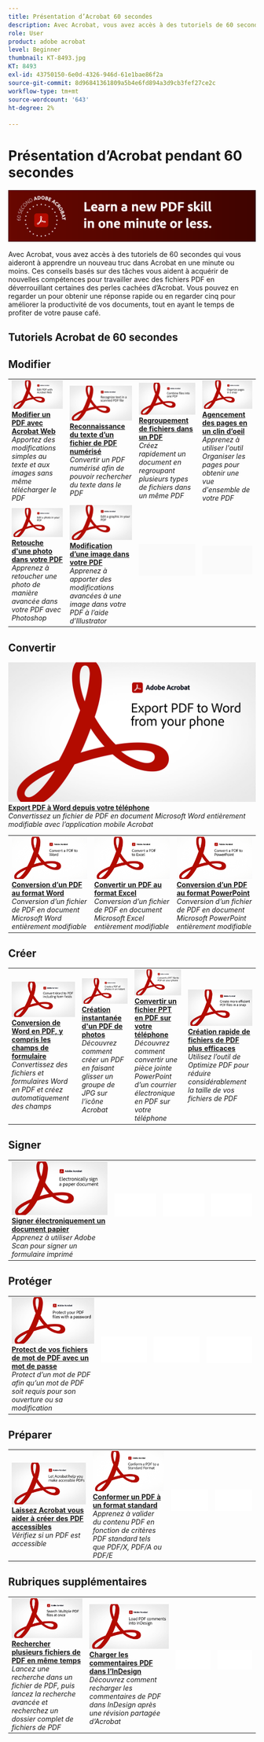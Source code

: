 ```yaml
---
title: Présentation d’Acrobat 60 secondes
description: Avec Acrobat, vous avez accès à des tutoriels de 60 secondes qui vous aideront à apprendre un nouveau truc dans Acrobat en une minute ou moins
role: User
product: adobe acrobat
level: Beginner
thumbnail: KT-8493.jpg
KT: 8493
exl-id: 43750150-6e0d-4326-946d-61e1bae86f2a
source-git-commit: 8d96841361809a5b4e6fd894a3d9cb3fef27ce2c
workflow-type: tm+mt
source-wordcount: '643'
ht-degree: 2%

---
```


# Présentation d’Acrobat pendant 60 secondes

![Image Acrobat de 60 secondes](../assets/Hero-60sec.png)

Avec Acrobat, vous avez accès à des tutoriels de 60 secondes qui vous aideront à apprendre un nouveau truc dans Acrobat en une minute ou moins. Ces conseils basés sur des tâches vous aident à acquérir de nouvelles compétences pour travailler avec des fichiers PDF en déverrouillant certaines des perles cachées d’Acrobat. Vous pouvez en regarder un pour obtenir une réponse rapide ou en regarder cinq pour améliorer la productivité de vos documents, tout en ayant le temps de profiter de votre pause café.

## Tutoriels Acrobat de 60 secondes

## Modifier

<table style="table-layout:fixed">
<tr>
   <td>
    <a href="edit.md">
      <img alt="Modifier un PDF avec Acrobat Web" src="../assets/60sec_Edit_1280.jpg" />
    </a>
    <div>
    <a href="edit.md"><strong>Modifier un PDF avec Acrobat Web</strong></a>
    </div>
    <em>Apportez des modifications simples au texte et aux images sans même télécharger le PDF</em>
    <br>
  </td>
  <td>
    <a href="textrecognition.md">
      <img alt="Reconnaissance du texte d’un fichier de PDF numérisé" src="../assets/60sec_Textrecognition_1280.jpg" />
    </a>
    <div>
     <a href="textrecognition.md"><strong>Reconnaissance du texte d’un fichier de PDF numérisé</strong></a>
    </div>
    <em>Convertir un PDF numérisé afin de pouvoir rechercher du texte dans le PDF</em>
    <br>
  </td>
  <td>
    <a href="combine-to-one-pdf.md">
      <img alt="Regroupement de fichiers dans un PDF" src="../assets/60sec_Combine_1280.jpg" />
    </a>
    <div>
    <a href="combine-to-one-pdf.md"><strong>Regroupement de fichiers dans un PDF</strong></a>
    </div>
    <em>Créez rapidement un document en regroupant plusieurs types de fichiers dans un même PDF</em>
    <br>
  </td>
   <td>
    <a href="organize.md">
      <img alt="Agencement des pages en un clin d’oeil" src="../assets/60sec_Organize_1280.jpg" />
    </a>
    <div>
    <a href="organize.md"><strong>Agencement des pages en un clin d’oeil</strong></a>
    </div>
    <em>Apprenez à utiliser l'outil Organiser les pages pour obtenir une vue d'ensemble de votre PDF</em>
    <br>
  </td>
</tr>
<tr>
  <td>
    <a href="editphoto.md">
      <img alt="Retouche d'une photo dans votre PDF" src="../assets/60sec_Editphoto_1280.jpg" />
    </a>
    <div>
    <a href="editphoto.md"><strong>Retouche d'une photo dans votre PDF</strong></a>
    </div>
    <em>Apprenez à retoucher une photo de manière avancée dans votre PDF avec Photoshop</em>
    <br>
  </td>
  <td>
    <a href="editgraphic.md">
      <img alt="Modification d’une image dans votre PDF" src="../assets/60sec_Editgraphic_1280.jpg" />
    </a>
    <div>
    <a href="editgraphic.md"><strong>Modification d’une image dans votre PDF</strong></a>
    </div>
    <em>Apprenez à apporter des modifications avancées à une image dans votre PDF à l’aide d’Illustrator</em>
    <br>
  </td>
  <td>
      <img alt="Espaceur" src="../assets/Grayspacer.png" />
        <div>
        <br>
  </td>
  <td>
      <img alt="Espaceur" src="../assets/Grayspacer.png" />
        <div>
        <br>
  </td>
</tr>
</table>

## Convertir

<table style="table-layout:fixed">
<tr>
  <td>
    <a href="convert-pdf-word.md">
      <img alt="Conversion d’un PDF au format Word" src="../assets/60sec_convertword.png" />
    </a>
    <div>
    <a href="convert-pdf-word.md"><strong>Conversion d’un PDF au format Word</strong></a>
    </div>
    <em>Conversion d’un fichier de PDF en document Microsoft Word entièrement modifiable</em>
    <br>
  </td>
 <td>
    <a href="convert-pdf-excel.md">
      <img alt="Convertir un PDF au format Excel" src="../assets/60sec_convertexcel.png" />
    </a>
    <div>
    <a href="convert-pdf-excel.md"><strong>Convertir un PDF au format Excel</strong></a>
    </div>
    <em>Conversion d’un fichier de PDF en document Microsoft Excel entièrement modifiable</em>
    <br>
  </td>
  <td>
    <a href="convert-pdf-powerpoint.md">
      <img alt="Conversion d’un PDF au format PowerPoint" src="../assets/60sec_convertppt.png" />
    </a>
    <div>
    <a href="convert-pdf-excel.md"><strong>Conversion d’un PDF au format PowerPoint</strong></a>
    </div>
    <em>Conversion d’un fichier de PDF en document Microsoft PowerPoint entièrement modifiable</em>
    <br>
  </td>
    <a href="exportwordphone.md">
      <img alt="Export PDF à Word depuis votre téléphone" src="../assets/60sec_Exportphone_1280.jpg" />
    </a>
    <div>
    <a href="exportwordphone.md"><strong>Export PDF à Word depuis votre téléphone</strong></a>
    </div>
    <em>Convertissez un fichier de PDF en document Microsoft Word entièrement modifiable avec l’application mobile Acrobat</em>
    <br>
  </td>
</tr>
</table>

## Créer

<table style="table-layout:fixed">
<tr>
  <td>
    <a href="wordform.md">
      <img alt="Conversion de Word en PDF, y compris les champs de formulaire" src="../assets/60sec_Wordform_1280.jpg" />
    </a>
    <div>
     <a href="wordform.md"><strong>Conversion de Word en PDF, y compris les champs de formulaire</strong></a>
    </div>
    <em>Convertissez des fichiers et formulaires Word en PDF et créez automatiquement des champs</em>
    <br>
  </td>
  <td>
      <a href="photo.md">
        <img alt="Création instantanée d'un PDF de photos" src="../assets/60sec_Photo_1280.jpg" />
      </a>
      <div>
      <a href="photo.md"><strong>Création instantanée d'un PDF de photos</strong></a>
      </div>
      <em>Découvrez comment créer un PDF en faisant glisser un groupe de JPG sur l’icône Acrobat</em>
      <br>
  </td>
  <td>
    <a href="phone.md">
      <img alt="Convertir un fichier PPT en PDF sur votre téléphone" src="../assets/60sec_Phone_1280.jpg" />
    </a>
    <div>
    <a href="phone.md"><strong>Convertir un fichier PPT en PDF sur votre téléphone</strong></a>
    </div>
    <em>Découvrez comment convertir une pièce jointe PowerPoint d’un courrier électronique en PDF sur votre téléphone</em>
    <br>
  </td>
  <td>
      <a href="optimize.md">
        <img alt="Création rapide de fichiers de PDF plus efficaces" src="../assets/60sec_Optimize_1280.jpg" />
      </a>
      <div>
      <a href="optimize.md"><strong>Création rapide de fichiers de PDF plus efficaces</strong></a>
      </div>
      <em>Utilisez l’outil de Optimize PDF pour réduire considérablement la taille de vos fichiers de PDF</em>
      <br>
  </td>
</tr>
</table>

## Signer

<table style="table-layout:fixed">
<tr>
  <td>
    <a href="sign.md">
      <img alt="Signer électroniquement un document papier" src="../assets/60sec_Sign_1280.jpg" />
    </a>
    <div>
    <a href="sign.md"><strong>Signer électroniquement un document papier</strong></a>
    </div>
    <em>Apprenez à utiliser Adobe Scan pour signer un formulaire imprimé</em>
    <br>
  </td>
  <td>
      <img alt="Espaceur" src="../assets/Whitespacer.png" />
        <div>
        <br>
  </td>
  <td>
      <img alt="Espaceur" src="../assets/Whitespacer.png" />
        <div>
        <br>
  </td>
  <td>
      <img alt="Espaceur" src="../assets/Whitespacer.png" />
        <div>
        <br>
  </td>
</tr>
</table>

## Protéger

<table style="table-layout:fixed">
<tr>
  <td>
    <a href="protect.md">
      <img alt="Protect de vos fichiers de mot de PDF avec un mot de passe" src="../assets/60sec_Protect_1280.jpg" />
    </a>
    <div>
    <a href="protect.md"><strong>Protect de vos fichiers de mot de PDF avec un mot de passe</strong></a>
    </div>
    <em>Protect d’un mot de PDF afin qu’un mot de PDF soit requis pour son ouverture ou sa modification</em>
    <br>
  </td>
  <td>
      <img alt="Espaceur" src="../assets/Whitespacer.png" />
        <div>
        <br>
  </td>
  <td>
      <img alt="Espaceur" src="../assets/Whitespacer.png" />
        <div>
        <br>
  </td>
  <td>
      <img alt="Espaceur" src="../assets/Whitespacer.png" />
        <div>
        <br>
  </td>
</tr>
</table>

## Préparer

<table style="table-layout:fixed">
<tr>
  <td>
    <a href="accessible.md">
      <img alt="Laissez Acrobat vous aider à créer des PDF accessibles" src="../assets/60sec_Accessible_1280.jpg" />
    </a>
    <div>
    <a href="accessible.md"><strong>Laissez Acrobat vous aider à créer des PDF accessibles</strong></a>
    </div>
    <em>Vérifiez si un PDF est accessible</em>
    <br>
  </td>
 <td>
    <a href="conform.md">
      <img alt="Conformer un PDF à un format standard" src="../assets/60sec_standard.png" />
    </a>
    <div>
    <a href="conform.md"><strong>Conformer un PDF à un format standard</strong></a>
    </div>
    <em>Apprenez à valider du contenu PDF en fonction de critères PDF standard tels que PDF/X, PDF/A ou PDF/E</em>
    <br>
  </td>
  <td>
      <img alt="Espaceur" src="../assets/Whitespacer.png" />
        <div>
        <br>
  </td>
  <td>
      <img alt="Espaceur" src="../assets/Whitespacer.png" />
        <div>
        <br>
  </td>
</tr>
</table>

## Rubriques supplémentaires

<table style="table-layout:fixed">
<tr>
  <td>
    <a href="search.md">
      <img alt="Rechercher plusieurs fichiers de PDF en même temps" src="../assets/60sec_Search_1280.jpg" />
    </a>
    <div>
     <a href="search.md"><strong>Rechercher plusieurs fichiers de PDF en même temps</strong></a>
    </div>
    <em>Lancez une recherche dans un fichier de PDF, puis lancez la recherche avancée et recherchez un dossier complet de fichiers de PDF</em>
    <br>
  </td>
  <td>
    <a href="indesign.md">
      <img alt="Charger les commentaires PDF dans l’InDesign" src="../assets/60sec_InDesign_1280.jpg" />
    </a>
    <div>
    <a href="indesign.md"><strong>Charger les commentaires PDF dans l’InDesign</strong></a>
    </div>
    <em>Découvrez comment recharger les commentaires de PDF dans InDesign après une révision partagée d’Acrobat</em>
    <br>
  </td>
  <td>
      <img alt="Espaceur" src="../assets/Whitespacer.png" />
        <div>
        <br>
  </td>
  <td>
      <img alt="Espaceur" src="../assets/Whitespacer.png" />
        <div>
        <br>
  </td>
</tr>
</table>